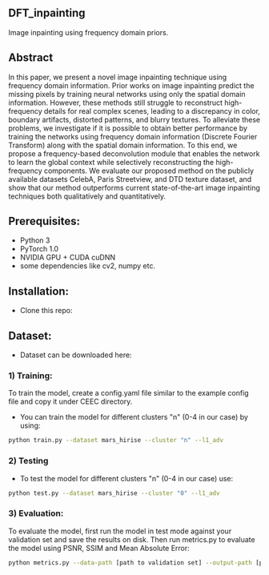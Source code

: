 ## DFT_inpainting
Image inpainting using frequency domain priors.

## Abstract
In this paper, we present a novel image inpainting technique using frequency domain information. Prior works on image inpainting predict the missing pixels by training neural networks using only the spatial domain information. However, these methods still struggle to reconstruct high-frequency details for real complex scenes, leading to a discrepancy in color, boundary artifacts, distorted patterns, and blurry textures. To alleviate these problems, we investigate if it is possible to obtain better performance by training the networks using frequency domain information (Discrete Fourier Transform) along with the spatial domain information. To this end, we propose a frequency-based deconvolution module that enables the network to learn the global context while selectively reconstructing the high-frequency components. We evaluate our proposed method on the publicly available datasets CelebA, Paris Streetview, and DTD texture dataset, and show that our method outperforms current state-of-the-art image inpainting techniques both qualitatively and quantitatively. 

## Prerequisites: 
- Python 3
- PyTorch 1.0
- NVIDIA GPU + CUDA cuDNN
- some dependencies like cv2, numpy etc. 

## Installation:
- Clone this repo:


## Dataset: 
- Dataset can be downloaded here:

### 1) Training:
To train the model, create a config.yaml file similar to the example config file and copy it under CEEC directory.
- You can train the model for different clusters "n" (0-4 in our case) by using:
```bash
python train.py --dataset mars_hirise --cluster "n" --l1_adv 
```

### 2) Testing
- To test the model for different clusters "n" (0-4 in our case) use:
```bash
python test.py --dataset mars_hirise --cluster "0" --l1_adv
```

### 3) Evaluation:
To evaluate the model, first run the model in test mode against your validation set and save the results on disk. 
Then run metrics.py to evaluate the model using PSNR, SSIM and Mean Absolute Error:
```bash
python metrics.py --data-path [path to validation set] --output-path [path to model output]
```
